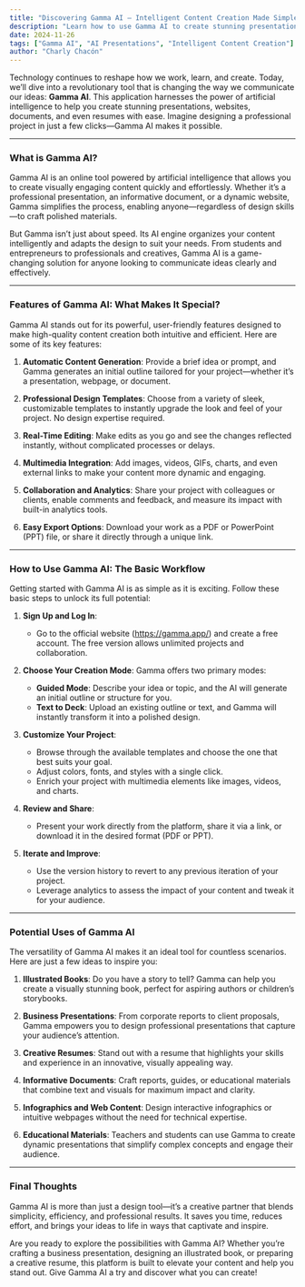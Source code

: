 ```yaml
---
title: "Discovering Gamma AI – Intelligent Content Creation Made Simple"
description: "Learn how to use Gamma AI to create stunning presentations, websites, documents, and resumes with ease."
date: 2024-11-26
tags: ["Gamma AI", "AI Presentations", "Intelligent Content Creation"]
author: "Charly Chacón"
---
```


Technology continues to reshape how we work, learn, and create. Today, we’ll dive into a revolutionary tool that is changing the way we communicate our ideas: **Gamma AI**. This application harnesses the power of artificial intelligence to help you create stunning presentations, websites, documents, and even resumes with ease. Imagine designing a professional project in just a few clicks—Gamma AI makes it possible.

---

### What is Gamma AI?

Gamma AI is an online tool powered by artificial intelligence that allows you to create visually engaging content quickly and effortlessly. Whether it’s a professional presentation, an informative document, or a dynamic website, Gamma simplifies the process, enabling anyone—regardless of design skills—to craft polished materials.

But Gamma isn’t just about speed. Its AI engine organizes your content intelligently and adapts the design to suit your needs. From students and entrepreneurs to professionals and creatives, Gamma AI is a game-changing solution for anyone looking to communicate ideas clearly and effectively.

---

### Features of Gamma AI: What Makes It Special?

Gamma AI stands out for its powerful, user-friendly features designed to make high-quality content creation both intuitive and efficient. Here are some of its key features:

1. **Automatic Content Generation**: Provide a brief idea or prompt, and Gamma generates an initial outline tailored for your project—whether it’s a presentation, webpage, or document.

2. **Professional Design Templates**: Choose from a variety of sleek, customizable templates to instantly upgrade the look and feel of your project. No design expertise required.

3. **Real-Time Editing**: Make edits as you go and see the changes reflected instantly, without complicated processes or delays.

4. **Multimedia Integration**: Add images, videos, GIFs, charts, and even external links to make your content more dynamic and engaging.

5. **Collaboration and Analytics**: Share your project with colleagues or clients, enable comments and feedback, and measure its impact with built-in analytics tools.

6. **Easy Export Options**: Download your work as a PDF or PowerPoint (PPT) file, or share it directly through a unique link.

---

### How to Use Gamma AI: The Basic Workflow

Getting started with Gamma AI is as simple as it is exciting. Follow these basic steps to unlock its full potential:

1. **Sign Up and Log In**: 
   - Go to the official website (https://gamma.app/) and create a free account. The free version allows unlimited projects and collaboration.

2. **Choose Your Creation Mode**: Gamma offers two primary modes:
   - **Guided Mode**: Describe your idea or topic, and the AI will generate an initial outline or structure for you.
   - **Text to Deck**: Upload an existing outline or text, and Gamma will instantly transform it into a polished design.

3. **Customize Your Project**:
   - Browse through the available templates and choose the one that best suits your goal.
   - Adjust colors, fonts, and styles with a single click.
   - Enrich your project with multimedia elements like images, videos, and charts.

4. **Review and Share**:
   - Present your work directly from the platform, share it via a link, or download it in the desired format (PDF or PPT).

5. **Iterate and Improve**:
   - Use the version history to revert to any previous iteration of your project.
   - Leverage analytics to assess the impact of your content and tweak it for your audience.

---

### Potential Uses of Gamma AI

The versatility of Gamma AI makes it an ideal tool for countless scenarios. Here are just a few ideas to inspire you:

1. **Illustrated Books**: Do you have a story to tell? Gamma can help you create a visually stunning book, perfect for aspiring authors or children’s storybooks.

2. **Business Presentations**: From corporate reports to client proposals, Gamma empowers you to design professional presentations that capture your audience’s attention.

3. **Creative Resumes**: Stand out with a resume that highlights your skills and experience in an innovative, visually appealing way.

4. **Informative Documents**: Craft reports, guides, or educational materials that combine text and visuals for maximum impact and clarity.

5. **Infographics and Web Content**: Design interactive infographics or intuitive webpages without the need for technical expertise.

6. **Educational Materials**: Teachers and students can use Gamma to create dynamic presentations that simplify complex concepts and engage their audience.

---

### Final Thoughts

Gamma AI is more than just a design tool—it’s a creative partner that blends simplicity, efficiency, and professional results. It saves you time, reduces effort, and brings your ideas to life in ways that captivate and inspire.

Are you ready to explore the possibilities with Gamma AI? Whether you’re crafting a business presentation, designing an illustrated book, or preparing a creative resume, this platform is built to elevate your content and help you stand out. Give Gamma AI a try and discover what you can create!